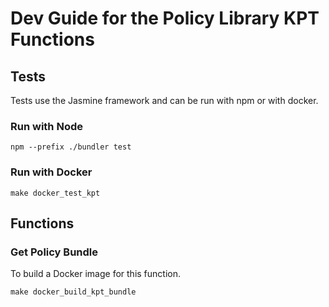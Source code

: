 # Dev Guide for the Policy Library KPT Functions


## Tests
Tests use the Jasmine framework and can be run with npm or with docker.

### Run with Node
```
npm --prefix ./bundler test
```

### Run with Docker
```
make docker_test_kpt
```

## Functions

### Get Policy Bundle

To build a Docker image for this function.

```
make docker_build_kpt_bundle
```
